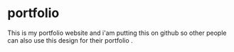 # portfolio
This is my portfolio website and i'am putting this on github so other people can also use this design for their portfolio .
